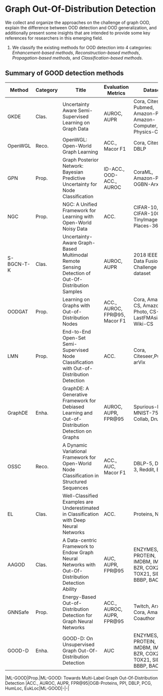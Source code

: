 # Graph Out-Of-Distribution Detection

We collect and organize the approaches on the challenge of graph OOD, explain the difference between OOD detection and OOD generalization, and additionally present some insights that are intended to provide some key references for researchers in this emerging field.

1. We classify the existing methods for OOD detection into 4 categories: *Enhancement-based methods*, *Reconstruction-based methods*, *Propagation-based methods*, and *Classification-based methods*.


## Summary of GOOD detection methods

| Method         | Category  |                       Title                             |  Evaluation Metrics | Datasets   |Venue     | Paper Links  | Code Links  | 
| -------------- |-----------|-------------------------------------------------------- | ------------------- | -----------| -------- | ------------ | ----------- |
|GKDE            |Clas.      |Uncertainty Aware Semi-Supervised Learning on Graph Data |    AUROC, AUPR      |    Cora, Citeseer, Pubmed, Amazon-Photo, Amazon-Computer, Physics-CA   |  NeurIPS'20  |[GKDE](https://proceedings.neurips.cc/paper/2020/hash/968c9b4f09cbb7d7925f38aea3484111-Abstract.html)|   https://github.com/zxj32/uncertainty-GNN | 
|OpenWGL | Reco. | OpenWGL: Open-World Graph Learning| ACC., Macor F1 |Cora, Citeseer, DBLP|ICDM'20 | [OpenWGL](https://ieeexplore.ieee.org/stamp/stamp.jsp?tp=&arnumber=9338284)| -|
|GPN | Prop. | Graph Posterior Network: Bayesian Predictive Uncertainty for Node Classification| ID-ACC., OOD-ACC., AUROC | CoraML, Amazon-Photos, OGBN-Arxiv |NeurIPS'21 |[GPN](https://proceedings.neurips.cc/paper_files/paper/2021/hash/95b431e51fc53692913da5263c214162-Abstract.html)| https://github.com/stadlmax/Graph-Posterior-Network |
|NGC  | Prop. | NGC: A Unified Framework for Learning with Open-World Noisy Data |ACC. | CIFAR-10, CIFAR-100, TinyImageNet, Places-365 |ICCV'21 | [NGC](https://openaccess.thecvf.com/content/ICCV2021/html/Wu_NGC_A_Unified_Framework_for_Learning_With_Open-World_Noisy_Data_ICCV_2021_paper.html)| -|
| S-BGCN-T-K|Clas. | Uncertainty-Aware Graph-Based Multimodal Remote Sensing Detection of Out-Of-Distribution Samples|  AUROC, AUPR    | 2018 IEEE GRSS Data Fusion Challenge dataset  |CIKM'21| [S-BGCN-T-K](https://ceur-ws.org/Vol-3052/short5.pdf) | -|
|OODGAT | Prop. |Learning on Graphs with Out-of-Distribution Nodes | ACC., AUROC, FPR@95, Macor F1  | Cora, Amazon-CS, Amazon-Photo, CS-CA, LastFMAsia, Wiki-CS |KDD'22|[OODGAT](https://dl.acm.org/doi/abs/10.1145/3534678.3539457) |https://github.com/SongYYYY/KDD22-OODGAT|
|LMN |Prop. |End-to-End Open-Set Semi-Supervised Node Classification with Out-of-Distribution Detection | ACC. |Cora, Citeseer,Pubmed, arVix |IJCAI'22 |[LMN](https://ink.library.smu.edu.sg/cgi/viewcontent.cgi?article=8482&context=sis_research)|-|
|GraphDE|Enha. |GraphDE: A Generative Framework for Debiased Learning and Out-of-Distribution Detection on Graphs| AUROC, AUPR, FPR@95 | Spurious-Motif, MNIST-75sp, Collab, DrugOOD |NeurIPS'22|[GraphDE](https://proceedings.neurips.cc/paper_files/paper/2022/hash/c34262c35aa5f8c1a091822cbb2020c2-Abstract-Conference.html)|https://github.com/Emiyalzn/GraphDE|
|OSSC|Reco.|A Dynamic Variational Framework for Open-World Node Classification in Structured Sequences|ACC., AUC, Macor F1| DBLP-5, DBLP-3, Reddit, Brain |ICDM'22|[OSSC](https://shiruipan.github.io/publication/icdm-22-zhang/icdm-22-zhang.pdf)|https://github.com/qinzhang11/OSSC|
|EL|Clas.|Well-Classified Examples are Underestimated in Classification with Deep Neural Networks| ACC. |  Proteins, NCI1|AAAI'22|[EL](https://arxiv.org/pdf/2110.06537)|https://github.com/lancopku/well-classified-examples-are-underestimated|
|AAGOD|Clas.| A Data-centric Framework to Endow Graph Neural Networks with Out-Of-Distribution Detection Ability|AUC, AUPR, FPR@95  | ENZYMES, PROTEIN, IMDBM, IMDBB, BZR, COX2, TOX21, SIDER, BBBP, BACE |KDD'23| [AAGOD](http://shichuan.org/doc/150.pdf) |https://github.com/BUPT-GAMMA/AAGOD |
|GNNSafe|Prop.|Energy-Based Out-of-Distribution Detection for Graph Neural Networks| ACC., AUROC, AUPR, FPR@95 | Twitch, Arxiv, Cora, Amazon, Coauthor |ICLR'23| [GNNSafe](https://arxiv.org/abs/2302.02914) | https://github.com/qitianwu/GraphOOD-GNNSafe |
|GOOD-D|Enha. | GOOD-D: On Unsupervised Graph Out-Of-Distribution Detection | AUC|ENZYMES, PROTEIN, IMDBM, IMDBB, BZR, COX2, TOX21, SIDER, BBBP, BACE | WSDM'23|[GOOD-D](https://dl.acm.org/doi/abs/10.1145/3539597.3570446)|https://github.com/yixinliu233/G-OOD-D|










|ML-GOOD|Prop.|ML-GOOD: Towards Multi-Label Graph Out-Of-Distribution Detection |ACC., AUROC, AUPR, FPR@95|OGB-Proteins, PPI, DBLP, PCG, HumLoc, EukLoc|ML-GOOD|-|-|
